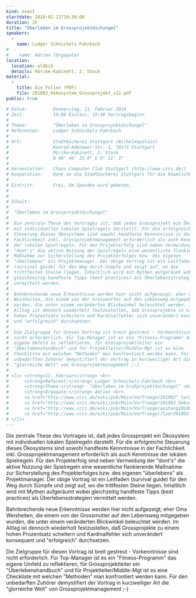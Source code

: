 ```yaml
---
kind: event
startdate: 2010-02-11T19:30:00
duration: 2h
title: "Überleben im Grossprojektdschungel"
speakers:
  -
    name: Ludger Schnichels-Fahrbach
#  -
#    name: Adrien (Orgapate)
location:
  location: oldbib
  details: Mörike-Kabinett, 2. Stock
material:
  -
    title: Die Folien (PDF)
    file: 201002_Oekosystem_Grossprojekt_v12.pdf
public: true

# Datum:          Donnerstag, 11. Februar 2010
# Zeit:           19:00 Einlass, 19:30 Vortragsbeginn
#
# Thema:          "Überleben im Grossprojektdschungel"
# Referenten:     Ludger Schnichels-Fahrbach
#
# Ort:            Stadtbücherei Stuttgart (Wilhelmspalais)
#                 Konrad-Adenauer-Str. 2, 70173 Stuttgart
#                 Mörike-Kabinett, 2. Stock
#                 N 48° 46' 33.9" E 9° 11' 3"
#
# Veranstalter:   Chaos Computer Club Stuttgart (http://www.cccs.de/)
# Kooperation:    Dank an die Stadtbücherei Stuttgart für die Räumlichkeiten!
#
# Eintritt:       Frei. Um Spenden wird gebeten.
#
#
# Inhalt:
#
#  "Überleben im Grossprojektdschungel"
#
#  Die zentrale These des Vortrages ist, daß jedes Grossprojekt ein Ökosystem
#  mit individuellen lokalen Spielregeln darstellt. Für die erfolgreiche
#  Steuerung dieses Ökosystems sind sowohl handfeste Kennntnisse in der
#  Fachlichkeit inkl. Grossprojektmanagement erforderlich als auch Kenntnisse
#  der lokalen Spielregeln. Für den Projekterfolg sind neben Vermeidung der
#  "dont's" die aktive Nutzung der Spielregeln eine wesentliche flankierende
#  Maßnahme zur Sicherstellung des Projekterfolges bzw. des eigenen
#  "überlebens" als Projektmanager. Der obige Vortrag ist ein Leitfaden
#  (survival guide) für den Weg durch Sümpfe und zeigt auf, wo die
#  trittfesten Steine liegen. Inhaltlich wird mit Mythen aufgeräumt wobei
#  gleichzeitig handfeste Tipps (best practices) als Überlebensstrategien
#  vermittelt werden.
#
#  Bahnbrechende neue Erkenntnisse werden hier nicht aufgezeigt; eher Oma
#  Weisheiten, die einem von der Grossmutter auf den Lebensweg mitgegeben
#  wurden, die unter einem veränderten Blickwinkel beleuchtet werden. Im
#  Alltag ist dennoch wiederholt festzustellen, daß Grossprojekte zu einem
#  hohen Prozentsatz scheitern und Kardinalfehler sich unverändert konsequent
#  und "erfolgreich" durchsetzen.
#
#  Die Zielgruppe für diesen Vortrag ist breit gestreut - Vorkenntnisse sind
#  nicht erforderlich. Für Top-Manager ist es ein "Fitness-Programm" das
#  eigene Umfeld zu reflektieren, für Grossprojektleiter ein
#  "Überlebenshandbuch" und für Projektleiter/Middle-Mgt ist es eine
#  Checkliste mit welchen "Methoden" man konfrontiert werden kann. Für den
#  unbedarften Zuhörer demystifiert der Vortrag in kurzweiliger Art die
#  "glorreiche Welt" von Grossprojektmanagement ;-)
#
# <li> <strong>11. Februar</strong> <br>
#      <strong>Referent:</strong> Ludger Schnichels-Fahrbach <br>
#      <strong>Thema:</strong>  "Überleben im Großprojektdschungel" <br>
#      <strong>Orgapate:</strong> Adrien <br>
#      <a href="http://www.cccs.de/wiki/pub/Main/VorTraege/201002" target="_top">Pressetext 02/2010</a> <br>
#      <a href="http://www.cccs.de/wiki/pub/Main/VorTraege/201002_Oekosystem_Grossprojekt_v12.pdf" target="_top">Präsentation 02/2010</a> <br>
#      <a href="http://www.cccs.de/wiki/pub/Main/VorTraege/aushang201002.pdf" target="_top">Aushang 02/2010</a> <br>
#      <a href="http://www.cccs.de/wiki/pub/Main/VorTraege/flyer201002.pdf" target="_top">Flyer 02/2010</a> <br>
# </li>
---
```

Die zentrale These des Vortrages ist, daß jedes Grossprojekt ein Ökosystem
mit individuellen lokalen Spielregeln darstellt. Für die erfolgreiche
Steuerung dieses Ökosystems sind sowohl handfeste Kennntnisse in der
Fachlichkeit inkl. Grossprojektmanagement erforderlich als auch Kenntnisse
der lokalen Spielregeln. Für den Projekterfolg sind neben Vermeidung der
"dont's" die aktive Nutzung der Spielregeln eine wesentliche flankierende
Maßnahme zur Sicherstellung des Projekterfolges bzw. des eigenen
"überlebens" als Projektmanager. Der obige Vortrag ist ein Leitfaden
(survival guide) für den Weg durch Sümpfe und zeigt auf, wo die
trittfesten Steine liegen. Inhaltlich wird mit Mythen aufgeräumt wobei
gleichzeitig handfeste Tipps (best practices) als Überlebensstrategien
vermittelt werden.

Bahnbrechende neue Erkenntnisse werden hier nicht aufgezeigt; eher Oma
Weisheiten, die einem von der Grossmutter auf den Lebensweg mitgegeben
wurden, die unter einem veränderten Blickwinkel beleuchtet werden. Im
Alltag ist dennoch wiederholt festzustellen, daß Grossprojekte zu einem
hohen Prozentsatz scheitern und Kardinalfehler sich unverändert konsequent
und "erfolgreich" durchsetzen.

Die Zielgruppe für diesen Vortrag ist breit gestreut - Vorkenntnisse sind
nicht erforderlich. Für Top-Manager ist es ein "Fitness-Programm" das
eigene Umfeld zu reflektieren, für Grossprojektleiter ein
"Überlebenshandbuch" und für Projektleiter/Middle-Mgt ist es eine
Checkliste mit welchen "Methoden" man konfrontiert werden kann. Für den
unbedarften Zuhörer demystifiert der Vortrag in kurzweiliger Art die
"glorreiche Welt" von Grossprojektmanagement ;-)
